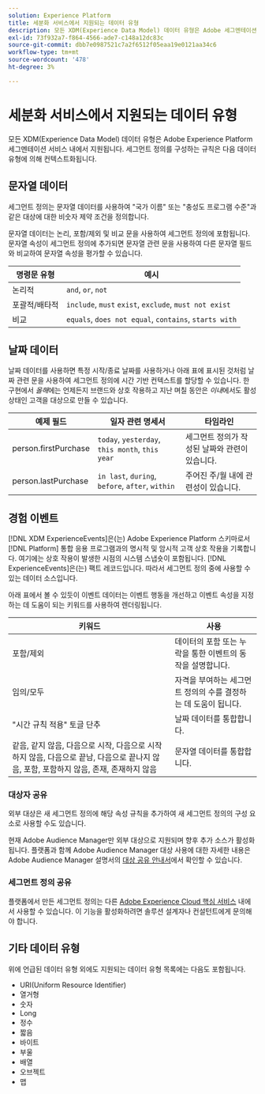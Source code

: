 ```yaml
---
solution: Experience Platform
title: 세분화 서비스에서 지원되는 데이터 유형
description: 모든 XDM(Experience Data Model) 데이터 유형은 Adobe 세그멘테이션 서비스 내에서 지원됩니다. 세그먼트 정의를 구성하는 규칙은 다음 데이터 유형에 의해 컨텍스트화됩니다.
exl-id: 73f932a7-f864-4566-ade7-c148a12dc83c
source-git-commit: dbb7e0987521c7a2f6512f05eaa19e0121aa34c6
workflow-type: tm+mt
source-wordcount: '478'
ht-degree: 3%

---
```


# 세분화 서비스에서 지원되는 데이터 유형

모든 XDM(Experience Data Model) 데이터 유형은 Adobe Experience Platform 세그멘테이션 서비스 내에서 지원됩니다. 세그먼트 정의를 구성하는 규칙은 다음 데이터 유형에 의해 컨텍스트화됩니다.

## 문자열 데이터

세그먼트 정의는 문자열 데이터를 사용하여 &quot;국가 이름&quot; 또는 &quot;충성도 프로그램 수준&quot;과 같은 대상에 대한 비숫자 제약 조건을 정의합니다.

문자열 데이터는 논리, 포함/제외 및 비교 문을 사용하여 세그먼트 정의에 포함됩니다. 문자열 속성이 세그먼트 정의에 추가되면 문자열 관련 문을 사용하여 다른 문자열 필드와 비교하여 문자열 속성을 평가할 수 있습니다.

| 명령문 유형 | 예시 |
| -------------- | -------- |
| 논리적 | `and`, `or`, `not` |
| 포괄적/배타적 | `include`, `must` `exist`, `exclude`, `must not exist` |
| 비교 | `equals`, `does not equal`, `contains`, `starts with` |

## 날짜 데이터

날짜 데이터를 사용하면 특정 시작/종료 날짜를 사용하거나 아래 표에 표시된 것처럼 날짜 관련 문을 사용하여 세그먼트 정의에 시간 기반 컨텍스트를 할당할 수 있습니다. 한 구현에서 *올해*&#x200B;에는 언제든지 브랜드와 상호 작용하고 지난 며칠 동안은 *이내*&#x200B;에서도 활성 상태인 고객을 대상으로 만들 수 있습니다.

| 예제 필드 | 일자 관련 명세서 | 타임라인 |
| ------------- | ------------------------ | --------- |
| person.firstPurchase | `today`, `yesterday`, `this month`, `this year` | 세그먼트 정의가 작성된 날짜와 관련이 있습니다. |
| person.lastPurchase | `in last`, `during`, `before`, `after`, `within` | 주어진 주/월 내에 관련성이 있습니다. |

## 경험 이벤트

[!DNL XDM ExperienceEvents]은(는) Adobe Experience Platform 스키마로서 [!DNL Platform] 통합 응용 프로그램과의 명시적 및 암시적 고객 상호 작용을 기록합니다. 여기에는 상호 작용이 발생한 시점의 시스템 스냅숏이 포함됩니다. [!DNL ExperienceEvents]은(는) 팩트 레코드입니다. 따라서 세그먼트 정의 중에 사용할 수 있는 데이터 소스입니다.

아래 표에서 볼 수 있듯이 이벤트 데이터는 이벤트 행동을 개선하고 이벤트 속성을 지정하는 데 도움이 되는 키워드를 사용하여 렌더링됩니다.

| 키워드 | 사용 |
| ------- | --- |
| 포함/제외 | 데이터의 포함 또는 누락을 통한 이벤트의 동작을 설명합니다. |
| 임의/모두 | 자격을 부여하는 세그먼트 정의의 수를 결정하는 데 도움이 됩니다. |
| &quot;시간 규칙 적용&quot; 토글 단추 | 날짜 데이터를 통합합니다. |
| 같음, 같지 않음, 다음으로 시작, 다음으로 시작하지 않음, 다음으로 끝남, 다음으로 끝나지 않음, 포함, 포함하지 않음, 존재, 존재하지 않음 | 문자열 데이터를 통합합니다. |

### 대상자 공유

외부 대상은 새 세그먼트 정의에 해당 속성 규칙을 추가하여 새 세그먼트 정의의 구성 요소로 사용할 수도 있습니다.

현재 Adobe Audience Manager만 외부 대상으로 지원되며 향후 추가 소스가 활성화됩니다. 플랫폼과 함께 Adobe Audience Manager 대상 사용에 대한 자세한 내용은 Adobe Audience Manager 설명서의 [대상 공유 안내서](https://experienceleague.adobe.com/docs/audience-manager/user-guide/implementation-integration-guides/integration-experience-platform/aam-aep-audience-sharing.html)에서 확인할 수 있습니다.

### 세그먼트 정의 공유

플랫폼에서 만든 세그먼트 정의는 다른 [Adobe Experience Cloud 핵심 서비스](https://experienceleague.adobe.com/docs/core-services/interface/experience-cloud.html?lang=ko-KR) 내에서 사용할 수 있습니다. 이 기능을 활성화하려면 솔루션 설계자나 컨설턴트에게 문의해야 합니다.

## 기타 데이터 유형

위에 언급된 데이터 유형 외에도 지원되는 데이터 유형 목록에는 다음도 포함됩니다.

- URI(Uniform Resource Identifier)
- 열거형
- 숫자
- Long
- 정수
- 짧음
- 바이트
- 부울
- 배열
- 오브젝트
- 맵
